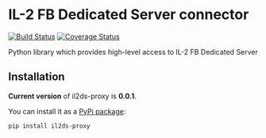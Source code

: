 IL-2 FB Dedicated Server connector
==================================

[![Build Status](https://travis-ci.org/IL2HorusTeam/server-connector.png?branch=feature-1)](https://travis-ci.org/IL2HorusTeam/server-connector)
[![Coverage Status](https://coveralls.io/repos/IL2HorusTeam/server-connector/badge.png?branch=feature-1)](https://coveralls.io/r/IL2HorusTeam/server-connector?branch=feature-1)

Python library which provides high-level access to IL-2 FB Dedicated Server


Installation
------------

**Current version** of il2ds-proxy is **0.0.1**.

You can install it as a [PyPi package](https://pypi.python.org/pypi/il2ds-proxy/):

    pip install il2ds-proxy

